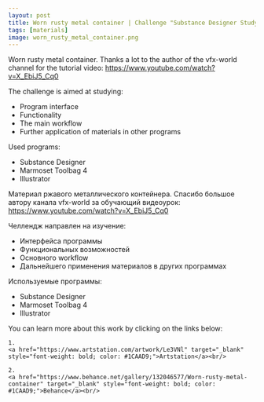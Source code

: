 ```yaml
---
layout: post 
title: Worn rusty metal container | Challenge "Substance Designer Study" (15/30)
tags: [materials]
image: worn_rusty_metal_container.png
---
```


<!--more-->

Worn rusty metal container. Thanks a lot to the author of the vfx-world channel for the tutorial video: 
<a href="https://www.youtube.com/watch?v=X_EbiJ5_Cq0" target="_blank" style="font-weight: bold; color: #1CAAD9;">https://www.youtube.com/watch?v=X_EbiJ5_Cq0</a><br/>

The challenge is aimed at studying:
- Program interface
- Functionality
- The main workflow
- Further application of materials in other programs

Used programs:
- Substance Designer
- Marmoset Toolbag 4
- Illustrator

Материал ржавого металлического контейнера. Спасибо большое автору канала vfx-world за обучающий видеоурок: 
<a href="https://www.youtube.com/watch?v=X_EbiJ5_Cq0" target="_blank" style="font-weight: bold; color: #1CAAD9;">https://www.youtube.com/watch?v=X_EbiJ5_Cq0</a><br/>

Челлендж направлен на изучение:
- Интерфейса программы
- Функциональных возможностей
- Основного workflow
- Дальнейшего применения материалов в других программах

Используемые программы:
- Substance Designer
- Marmoset Toolbag 4
- Illustrator

You can learn more about this work by clicking on the links below: <br/>

<div>
<!--
	1.
    <a href="https://www.artstation.com/artwork/1nB3wq" target="_blank" style="font-weight: bold; color: #1CAAD9;">Artstation</a><br/>
-->
	
	1.
	<a href="https://www.artstation.com/artwork/Le3VNl" target="_blank" style="font-weight: bold; color: #1CAAD9;">Artstation</a><br/>	

	2.
	<a href="https://www.behance.net/gallery/132046577/Worn-rusty-metal-container" target="_blank" style="font-weight: bold; color: #1CAAD9;">Behance</a><br/>
<!--
	4.
	<a href="https://sketchfab.com/3d-models/sci-fi-knife-5e861cecc971491d8920a2b1fa09f896" target="_blank" style="font-weight: bold; color: #1CAAD9;">Sketchfab</a><br/>	
	5.
	<a href="https://assetstore.unity.com/packages/3d/props/weapons/sci-fi-knife-pbr-142685" target="_blank" style="font-weight: bold; color: #1CAAD9;">Unity asset store</a>
-->	
</div>
